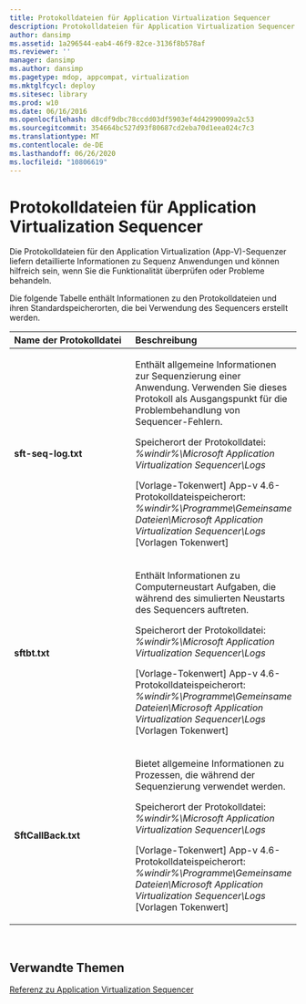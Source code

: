 ```yaml
---
title: Protokolldateien für Application Virtualization Sequencer
description: Protokolldateien für Application Virtualization Sequencer
author: dansimp
ms.assetid: 1a296544-eab4-46f9-82ce-3136f8b578af
ms.reviewer: ''
manager: dansimp
ms.author: dansimp
ms.pagetype: mdop, appcompat, virtualization
ms.mktglfcycl: deploy
ms.sitesec: library
ms.prod: w10
ms.date: 06/16/2016
ms.openlocfilehash: d8cdf9dbc78ccdd03df5903ef4d42990099a2c53
ms.sourcegitcommit: 354664bc527d93f80687cd2eba70d1eea024c7c3
ms.translationtype: MT
ms.contentlocale: de-DE
ms.lasthandoff: 06/26/2020
ms.locfileid: "10806619"
---
```

# Protokolldateien für Application Virtualization Sequencer


Die Protokolldateien für den Application Virtualization (App-V)-Sequenzer liefern detaillierte Informationen zu Sequenz Anwendungen und können hilfreich sein, wenn Sie die Funktionalität überprüfen oder Probleme behandeln.

Die folgende Tabelle enthält Informationen zu den Protokolldateien und ihren Standardspeicherorten, die bei Verwendung des Sequencers erstellt werden.

<table>
<colgroup>
<col width="50%" />
<col width="50%" />
</colgroup>
<thead>
<tr class="header">
<th align="left">Name der Protokolldatei</th>
<th align="left">Beschreibung</th>
</tr>
</thead>
<tbody>
<tr class="odd">
<td align="left"><p><strong>sft-seq-log.txt</strong></p></td>
<td align="left"><p>Enthält allgemeine Informationen zur Sequenzierung einer Anwendung. Verwenden Sie dieses Protokoll als Ausgangspunkt für die Problembehandlung von Sequencer-Fehlern.</p>
<p>Speicherort der Protokolldatei: <em> %windir%\Microsoft Application Virtualization Sequencer\Logs</em></p>
<p>[Vorlage-Tokenwert] App-v 4.6-Protokolldateispeicherort: <em> %windir%\Programme\Gemeinsame Dateien\Microsoft Application Virtualization Sequencer\Logs </em> [Vorlagen Tokenwert]</p></td>
</tr>
<tr class="even">
<td align="left"><p><strong>sftbt.txt</strong></p></td>
<td align="left"><p>Enthält Informationen zu Computerneustart Aufgaben, die während des simulierten Neustarts des Sequencers auftreten.</p>
<p>Speicherort der Protokolldatei: <em> %windir%\Microsoft Application Virtualization Sequencer\Logs</em></p>
<p>[Vorlage-Tokenwert] App-v 4.6-Protokolldateispeicherort: <em> %windir%\Programme\Gemeinsame Dateien\Microsoft Application Virtualization Sequencer\Logs </em> [Vorlagen Tokenwert]</p></td>
</tr>
<tr class="odd">
<td align="left"><p><strong>SftCallBack.txt</strong></p></td>
<td align="left"><p>Bietet allgemeine Informationen zu Prozessen, die während der Sequenzierung verwendet werden.</p>
<p>Speicherort der Protokolldatei: <em> %windir%\Microsoft Application Virtualization Sequencer\Logs</em></p>
<p>[Vorlage-Tokenwert] App-v 4.6-Protokolldateispeicherort: <em> %windir%\Programme\Gemeinsame Dateien\Microsoft Application Virtualization Sequencer\Logs </em> [Vorlagen Tokenwert]</p></td>
</tr>
</tbody>
</table>

 

## Verwandte Themen


[Referenz zu Application Virtualization Sequencer](application-virtualization-sequencer-reference.md)

 

 





